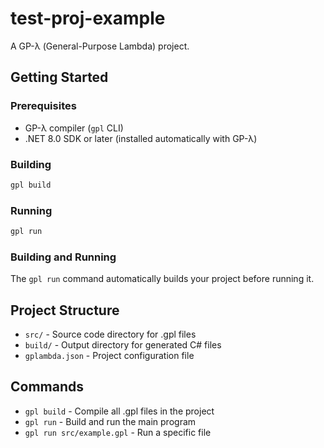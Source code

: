 # test-proj-example

A GP-λ (General-Purpose Lambda) project.

## Getting Started

### Prerequisites

- GP-λ compiler (`gpl` CLI)
- .NET 8.0 SDK or later (installed automatically with GP-λ)

### Building

```bash
gpl build
```

### Running

```bash
gpl run
```

### Building and Running

The `gpl run` command automatically builds your project before running it.

## Project Structure

- `src/` - Source code directory for .gpl files
- `build/` - Output directory for generated C# files
- `gplambda.json` - Project configuration file

## Commands

- `gpl build` - Compile all .gpl files in the project
- `gpl run` - Build and run the main program
- `gpl run src/example.gpl` - Run a specific file
